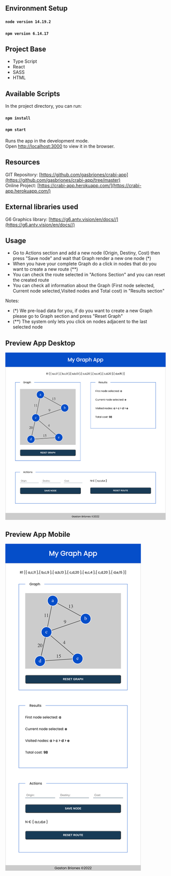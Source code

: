 ## Environment Setup
#### `node version 14.19.2`
#### `npm version 6.14.17`

## Project Base
- Type Script
- React
- SASS
- HTML

## Available Scripts

In the project directory, you can run:
#### `npm install`
#### `npm start`

Runs the app in the development mode.\
Open [http://localhost:3000](http://localhost:3000) to view it in the browser.

## Resources
GIT Repository: [https://github.com/gasbriones/crabi-app](https://github.com/gasbriones/crabi-app/tree/master) \
Online Project: [https://crabi-app.herokuapp.com/](https://crabi-app.herokuapp.com/)

## External libraries used
G6 Graphics library: [https://g6.antv.vision/en/docs//](https://g6.antv.vision/en/docs//)

## Usage
- Go to Actions section and add a new node (Origin, Destiny, Cost) then press "Save node" and wait that Graph render a new one node (*)
- When you have your complete Graph do a click in nodes that do you want to create a new route (**)
- You can check the route selected in "Actions Section" and you can reset the created route
- You can check all information about the Graph (First node selected, Current node selected,Visited nodes and Total cost) in "Results section"

Notes:
- (*) We pre-load data for you, if do you want to create a new Graph please go to Graph section and press "Reset Graph"
- (**) The system only lets you click on nodes adjacent to the last selected node

## Preview App Desktop

![ScreenShot](https://github.com/gasbriones/crabi-app/blob/master/captures/capture_1.png)

## Preview App Mobile

![ScreenShot](https://github.com/gasbriones/crabi-app/blob/master/captures/capture_2.png)


